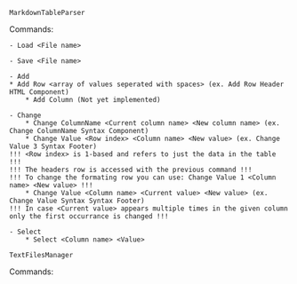 	MarkdownTableParser

Commands:

    - Load <File name>

    - Save <File name>

    - Add
	* Add Row <array of values seperated with spaces> (ex. Add Row Header HTML Component)
        * Add Column (Not yet implemented)

    - Change
        * Change ColumnName <Current column name> <New column name> (ex. Change ColumnName Syntax Component)
        * Change Value <Row index> <Column name> <New value> (ex. Change Value 3 Syntax Footer)
	!!! <Row index> is 1-based and refers to just the data in the table !!!
	!!! The headers row is accessed with the previous command !!!
	!!! To change the formating row you can use: Change Value 1 <Column name> <New value> !!!
        * Change Value <Column name> <Current value> <New value> (ex. Change Value Syntax Syntax Footer)
	!!! In case <Current value> appears multiple times in the given column only the first occurrance is changed !!!

    - Select
        * Select <Column name> <Value>

	TextFilesManager

Commands:
